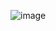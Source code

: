 ![image](https://user-images.githubusercontent.com/67276343/210181811-ee776a41-b135-474a-acbc-62368b3cceb1.png)
